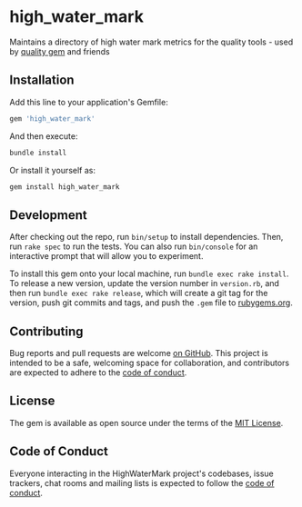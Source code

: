 # high\_water\_mark

Maintains a directory of high water mark metrics for the quality
tools - used by [quality gem](https://github.com/apiology/quality) and friends

## Installation

Add this line to your application's Gemfile:

```ruby
gem 'high_water_mark'
```

And then execute:

```sh
bundle install
```

Or install it yourself as:

```sh
gem install high_water_mark
```

## Development

After checking out the repo, run `bin/setup` to install
dependencies. Then, run `rake spec` to run the tests. You can also run
`bin/console` for an interactive prompt that will allow you to
experiment.

To install this gem onto your local machine, run `bundle exec rake
install`. To release a new version, update the version number in
`version.rb`, and then run `bundle exec rake release`, which will
create a git tag for the version, push git commits and tags, and push
the `.gem` file to [rubygems.org](https://rubygems.org).

## Contributing

Bug reports and pull requests are welcome
[on GitHub](https://github.com/apiology/high_water_mark). This project is
intended to be a safe, welcoming space for collaboration, and
contributors are expected to adhere to the
[code of conduct](https://github.com/apiology/high_water_mark/blob/master/CODE_OF_CONDUCT.md).

## License

The gem is available as open source under the terms of the [MIT License](https://opensource.org/licenses/MIT).

## Code of Conduct

Everyone interacting in the HighWaterMark project's codebases, issue
trackers, chat rooms and mailing lists is expected to follow the
[code of conduct](https://github.com/apiology/high_water_mark/blob/master/CODE_OF_CONDUCT.md).
